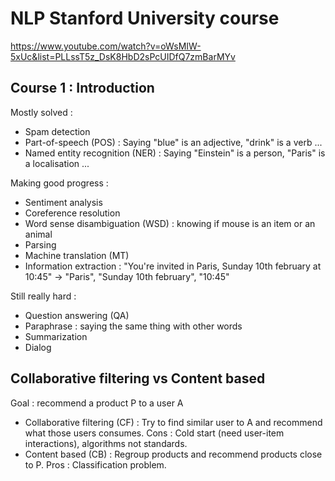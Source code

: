 # NLP Stanford University course
https://www.youtube.com/watch?v=oWsMIW-5xUc&list=PLLssT5z_DsK8HbD2sPcUIDfQ7zmBarMYv


## Course 1 : Introduction
Mostly solved :
- Spam detection
- Part-of-speech (POS) : Saying "blue" is an adjective, "drink" is a verb ...
- Named entity recognition (NER) : Saying "Einstein" is a person, "Paris" is a localisation ...

Making good progress : 
- Sentiment analysis
- Coreference resolution
- Word sense disambiguation (WSD) : knowing if mouse is an item or an animal
- Parsing
- Machine translation (MT)
- Information extraction : "You're invited in Paris, Sunday 10th february at 10:45" -> "Paris", "Sunday 10th february", "10:45"

Still really hard :
- Question answering (QA)
- Paraphrase : saying the same thing with other words
- Summarization
- Dialog

## Collaborative filtering vs Content based
Goal : recommend a product P to a user A

- Collaborative filtering (CF) : Try to  find similar user to A and recommend what those users consumes.
Cons : Cold start (need user-item interactions), algorithms not standards.
- Content based (CB) :  Regroup products and recommend products close to P. 
Pros : Classification problem.
